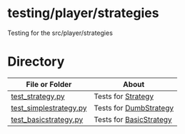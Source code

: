 # testing/player/strategies

Testing for the src/player/strategies

# Directory
|   File or Folder | About |
|   ---            | ---   |
| [test_strategy.py](./test_strategy.py) | Tests for [Strategy](../../src/player/strategy.py) |
| [test_simplestrategy.py](./test_dumbstrategy.py) | Tests for [DumbStrategy](../../src/player/dumbstrategy.py) |
| [test_basicstrategy.py](./test_basicstrategy.py) | Tests for [BasicStrategy](../../str/player/basicstrategy.py) |